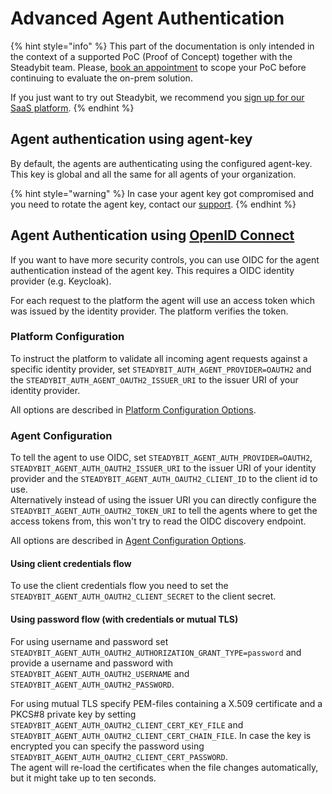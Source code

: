 # Advanced Agent Authentication

{% hint style="info" %}
This part of the documentation is only intended in the context of a supported PoC (Proof of Concept) together with the Steadybit team.
Please, [book an appointment](https://www.steadybit.com/book-demo) to scope your PoC before continuing to evaluate the on-prem solution.

If you just want to try out Steadybit, we recommend you [sign up for our SaaS platform](https://signup.steadybit.com).
{% endhint %}

## Agent authentication using agent-key

By default, the agents are authenticating using the configured agent-key.\
This key is global and all the same for all agents of your organization.

{% hint style="warning" %}
In case your agent key got compromised and you need to rotate the agent key, contact our [support](mailto:support@steadybit.com).
{% endhint %}

## Agent Authentication using [OpenID Connect](https://openid.net/connect/)

If you want to have more security controls, you can use OIDC for the agent authentication instead of the agent key. This requires a OIDC identity provider (e.g. Keycloak).

For each request to the platform the agent will use an access token which was issued by the identity provider. The platform verifies the token.

### Platform Configuration

To instruct the platform to validate all incoming agent requests against a specific identity provider, set `STEADYBIT_AUTH_AGENT_PROVIDER=OAUTH2` and the `STEADYBIT_AUTH_AGENT_OAUTH2_ISSUER_URI` to the issuer URI of your identity provider.

All options are described in [Platform Configuration Options](advanced-configuration.md#openid-connect-authentication).

### Agent Configuration

To tell the agent to use OIDC, set `STEADYBIT_AGENT_AUTH_PROVIDER=OAUTH2`, `STEADYBIT_AGENT_AUTH_OAUTH2_ISSUER_URI` to the issuer URI of your identity provider and the `STEADYBIT_AGENT_AUTH_OAUTH2_CLIENT_ID` to the client id to use.\
Alternatively instead of using the issuer URI you can directly configure the `STEADYBIT_AGENT_AUTH_OAUTH2_TOKEN_URI` to tell the agents where to get the access tokens from, this won't try to read the OIDC discovery endpoint.

All options are described in [Agent Configuration Options](install-and-configure/install-agents-legacy/advanced-configuration.md).

#### Using client credentials flow

To use the client credentials flow you need to set the `STEADYBIT_AGENT_AUTH_OAUTH2_CLIENT_SECRET` to the client secret.

#### Using password flow (with credentials or mutual TLS)

For using username and password set `STEADYBIT_AGENT_AUTH_OAUTH2_AUTHORIZATION_GRANT_TYPE=password` and provide a username and password with `STEADYBIT_AGENT_AUTH_OAUTH2_USERNAME` and `STEADYBIT_AGENT_AUTH_OAUTH2_PASSWORD`.

For using mutual TLS specify PEM-files containing a X.509 certificate and a PKCS#8 private key by setting `STEADYBIT_AGENT_AUTH_OAUTH2_CLIENT_CERT_KEY_FILE` and `STEADYBIT_AGENT_AUTH_OAUTH2_CLIENT_CERT_CHAIN_FILE`. In case the key is encrypted you can specify the password using `STEADYBIT_AGENT_AUTH_OAUTH2_CLIENT_CERT_PASSWORD`.\
The agent will re-load the certificates when the file changes automatically, but it might take up to ten seconds.
